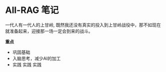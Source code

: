 # All-RAG 笔记

一代人有一代人的上甘岭, 既然我还没有真实的投入到上甘岭战役中，那不如现在就准备起来，迎接那一场一定会到来的战斗。

**重点**
- 巩固基础
- 入脑思考，减少AI的加工
- 实践 实践 实践

